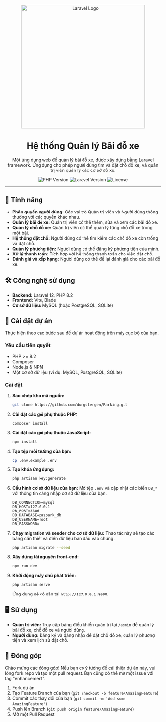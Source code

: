 <div align="center">
  <!-- Bạn có thể thay thế bằng logo của riêng bạn -->
  <img src="https://raw.githubusercontent.com/laravel/art/master/logo-lockup/5%20SVG/2%20CMYK/1%20Full%20Color/laravel-logolockup-cmyk-red.svg" width="400" alt="Laravel Logo">

  <h1>Hệ thống Quản lý Bãi đỗ xe</h1>
  <p>
    Một ứng dụng web để quản lý bãi đỗ xe, được xây dựng bằng Laravel framework. Ứng dụng cho phép người dùng tìm và đặt chỗ đỗ xe, và quản trị viên quản lý các cơ sở đỗ xe.
  </p>

  <!-- Badges -->
  <p>
    <img src="https://img.shields.io/badge/php-%3E%3D8.2-blue.svg" alt="PHP Version">
    <img src="https://img.shields.io/badge/laravel-^12.0-orange.svg" alt="Laravel Version">
    <img src="https://img.shields.io/badge/license-MIT-green.svg" alt="License">
  </p>
</div>

---

## 🌟 Tính năng

- **Phân quyền người dùng:** Các vai trò Quản trị viên và Người dùng thông thường với các quyền khác nhau.
- **Quản lý bãi đỗ xe:** Quản trị viên có thể thêm, sửa và xem các bãi đỗ xe.
- **Quản lý chỗ đỗ xe:** Quản trị viên có thể quản lý từng chỗ đỗ xe trong một bãi.
- **Hệ thống đặt chỗ:** Người dùng có thể tìm kiếm các chỗ đỗ xe còn trống và đặt chỗ.
- **Quản lý phương tiện:** Người dùng có thể đăng ký phương tiện của mình.
- **Xử lý thanh toán:** Tích hợp với hệ thống thanh toán cho việc đặt chỗ.
- **Đánh giá và xếp hạng:** Người dùng có thể để lại đánh giá cho các bãi đỗ xe.

## 🛠️ Công nghệ sử dụng

- **Backend:** Laravel 12, PHP 8.2
- **Frontend:** Vite, Blade
- **Cơ sở dữ liệu:** MySQL (hoặc PostgreSQL, SQLite)

## 🚀 Cài đặt dự án

Thực hiện theo các bước sau để dự án hoạt động trên máy cục bộ của bạn.

### Yêu cầu tiên quyết

- PHP >= 8.2
- Composer
- Node.js & NPM
- Một cơ sở dữ liệu (ví dụ: MySQL, PostgreSQL, SQLite)

### Cài đặt

1.  **Sao chép kho mã nguồn:**
    ```bash
    git clone https://github.com/dungstergen/Parking.git
    ```

2.  **Cài đặt các gói phụ thuộc PHP:**
    ```bash
    composer install
    ```

3.  **Cài đặt các gói phụ thuộc JavaScript:**
    ```bash
    npm install
    ```

4.  **Tạo tệp môi trường của bạn:**
    ```bash
    cp .env.example .env
    ```

5.  **Tạo khóa ứng dụng:**
    ```bash
    php artisan key:generate
    ```

6.  **Cấu hình cơ sở dữ liệu của bạn:**
    Mở tệp `.env` và cập nhật các biến `DB_*` với thông tin đăng nhập cơ sở dữ liệu của bạn.
    ```
    DB_CONNECTION=mysql
    DB_HOST=127.0.0.1
    DB_PORT=3306
    DB_DATABASE=paspark_db
    DB_USERNAME=root
    DB_PASSWORD=
    ```

7.  **Chạy migration và seeder cho cơ sở dữ liệu:**
    Thao tác này sẽ tạo các bảng cần thiết và điền dữ liệu ban đầu vào chúng.
    ```bash
    php artisan migrate --seed
    ```

8.  **Xây dựng tài nguyên front-end:**
    ```bash
    npm run dev
    ```

9.  **Khởi động máy chủ phát triển:**
    ```bash
    php artisan serve
    ```
    Ứng dụng sẽ có sẵn tại `http://127.0.0.1:8000`.

## 🖥️ Sử dụng

- **Quản trị viên:** Truy cập bảng điều khiển quản trị tại `/admin` để quản lý bãi đỗ xe, chỗ đỗ xe và người dùng.
- **Người dùng:** Đăng ký và đăng nhập để đặt chỗ đỗ xe, quản lý phương tiện và xem lịch sử đặt chỗ.

## 🤝 Đóng góp

Chào mừng các đóng góp! Nếu bạn có ý tưởng để cải thiện dự án này, vui lòng fork repo và tạo một pull request. Bạn cũng có thể mở một issue với tag "enhancement".

1.  Fork dự án
2.  Tạo Feature Branch của bạn (`git checkout -b feature/AmazingFeature`)
3.  Commit các thay đổi của bạn (`git commit -m 'Add some AmazingFeature'`)
4.  Push lên Branch (`git push origin feature/AmazingFeature`)
5.  Mở một Pull Request

